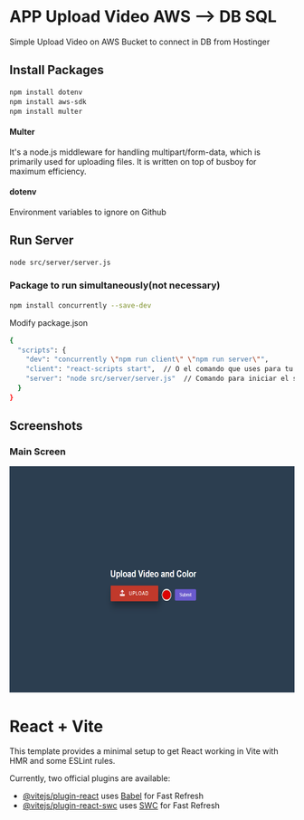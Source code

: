 # APP Upload Video AWS --> DB SQL
 Simple Upload Video on AWS Bucket to connect in DB from Hostinger

## Install Packages
```bash
npm install dotenv
npm install aws-sdk
npm install multer
```

#### Multer 
It's a node.js middleware for handling multipart/form-data, which is primarily used for uploading files. It is written on top of busboy for maximum efficiency.

#### dotenv
Environment variables to ignore on Github


## Run Server
```bash
node src/server/server.js
```

### Package to run simultaneously(not necessary)
```bash
npm install concurrently --save-dev
```

Modify package.json
```bash
{
  "scripts": {
    "dev": "concurrently \"npm run client\" \"npm run server\"",
    "client": "react-scripts start",  // O el comando que uses para tu cliente
    "server": "node src/server/server.js"  // Comando para iniciar el servidor
  }
}

```

## Screenshots

### Main Screen
<img src="stuff/img/screen.png" alt="main" width="900" height="400">

# React + Vite

This template provides a minimal setup to get React working in Vite with HMR and some ESLint rules.

Currently, two official plugins are available:

- [@vitejs/plugin-react](https://github.com/vitejs/vite-plugin-react/blob/main/packages/plugin-react/README.md) uses [Babel](https://babeljs.io/) for Fast Refresh
- [@vitejs/plugin-react-swc](https://github.com/vitejs/vite-plugin-react-swc) uses [SWC](https://swc.rs/) for Fast Refresh
